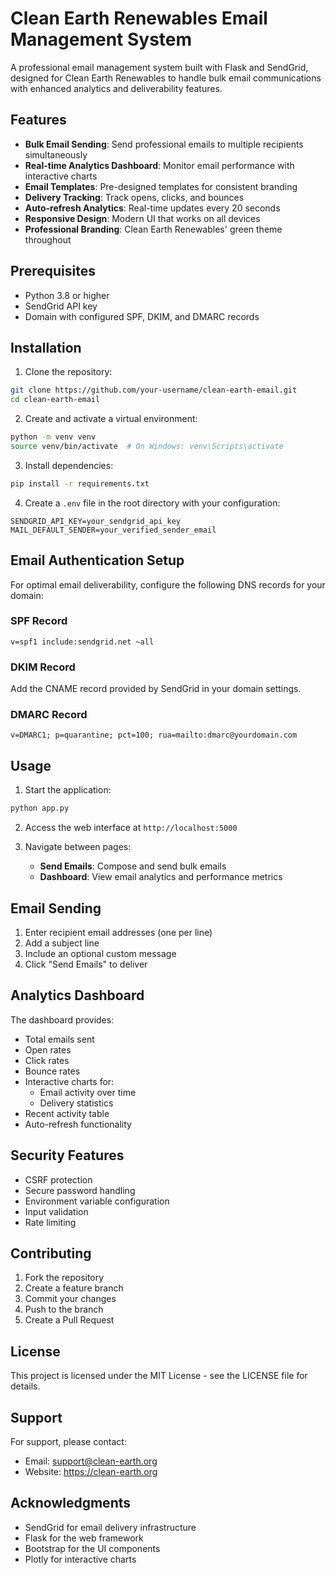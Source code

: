 # Clean Earth Renewables Email Management System

A professional email management system built with Flask and SendGrid, designed for Clean Earth Renewables to handle bulk email communications with enhanced analytics and deliverability features.

## Features

- **Bulk Email Sending**: Send professional emails to multiple recipients simultaneously
- **Real-time Analytics Dashboard**: Monitor email performance with interactive charts
- **Email Templates**: Pre-designed templates for consistent branding
- **Delivery Tracking**: Track opens, clicks, and bounces
- **Auto-refresh Analytics**: Real-time updates every 20 seconds
- **Responsive Design**: Modern UI that works on all devices
- **Professional Branding**: Clean Earth Renewables' green theme throughout

## Prerequisites

- Python 3.8 or higher
- SendGrid API key
- Domain with configured SPF, DKIM, and DMARC records

## Installation

1. Clone the repository:
```bash
git clone https://github.com/your-username/clean-earth-email.git
cd clean-earth-email
```

2. Create and activate a virtual environment:
```bash
python -m venv venv
source venv/bin/activate  # On Windows: venv\Scripts\activate
```

3. Install dependencies:
```bash
pip install -r requirements.txt
```

4. Create a `.env` file in the root directory with your configuration:
```env
SENDGRID_API_KEY=your_sendgrid_api_key
MAIL_DEFAULT_SENDER=your_verified_sender_email
```

## Email Authentication Setup

For optimal email deliverability, configure the following DNS records for your domain:

### SPF Record
```
v=spf1 include:sendgrid.net ~all
```

### DKIM Record
Add the CNAME record provided by SendGrid in your domain settings.

### DMARC Record
```
v=DMARC1; p=quarantine; pct=100; rua=mailto:dmarc@yourdomain.com
```

## Usage

1. Start the application:
```bash
python app.py
```

2. Access the web interface at `http://localhost:5000`

3. Navigate between pages:
   - **Send Emails**: Compose and send bulk emails
   - **Dashboard**: View email analytics and performance metrics

## Email Sending

1. Enter recipient email addresses (one per line)
2. Add a subject line
3. Include an optional custom message
4. Click "Send Emails" to deliver

## Analytics Dashboard

The dashboard provides:
- Total emails sent
- Open rates
- Click rates
- Bounce rates
- Interactive charts for:
  - Email activity over time
  - Delivery statistics
- Recent activity table
- Auto-refresh functionality

## Security Features

- CSRF protection
- Secure password handling
- Environment variable configuration
- Input validation
- Rate limiting

## Contributing

1. Fork the repository
2. Create a feature branch
3. Commit your changes
4. Push to the branch
5. Create a Pull Request

## License

This project is licensed under the MIT License - see the LICENSE file for details.

## Support

For support, please contact:
- Email: support@clean-earth.org
- Website: https://clean-earth.org

## Acknowledgments

- SendGrid for email delivery infrastructure
- Flask for the web framework
- Bootstrap for the UI components
- Plotly for interactive charts 
